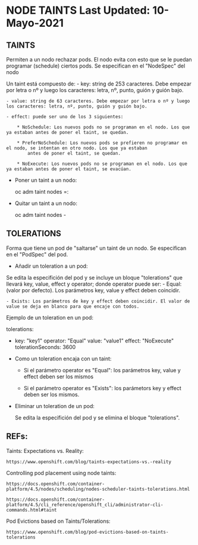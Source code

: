 NODE TAINTS					Last Updated: 10-Mayo-2021
============

TAINTS
------
Permiten a un nodo rechazar pods. El nodo evita con esto que se le puedan programar (schedule) ciertos pods.
Se especifican en el "NodeSpec" del nodo

Un  taint está compuesto de:
	- key: string de 253 caracteres. Debe empezar por letra o nº y luego los caracteres: letra, nº, punto, guión y guión bajo. 

	- value: string de 63 caracteres. Debe empezar por letra o nº y luego los caracteres: letra, nº, punto, guión y guión bajo. 
		
	- effect: puede ser uno de los 3 siguientes:

		* NoSchedule: Los nuevos pods no se programan en el nodo. Los que ya estaban antes de poner el taint, se quedan.

		* PreferNoSchedule: Los nuevos pods se prefieren no programar en el nodo, se intentan en otro nodo. Los que ya estaban 
			antes de poner el taint, se quedan.

		* NoExecute: Los nuevos pods no se programan en el nodo. Los que ya estaban antes de poner el taint, se evacúan.

* Poner un taint a un nodo:

	oc adm taint nodes <nodo> <key>=<value>:<effect>

* Quitar un taint a un nodo:

	oc adm taint nodes <nodo> <key>-


TOLERATIONS
-----------
Forma que tiene un pod de "saltarse" un taint de un nodo.
Se especifican en el "PodSpec" del pod.

* Añadir un toleration a un pod:

 Se edita la especifición del pod y se incluye un bloque "tolerations" que llevará key, value, effect y operator;
 donde operator puede ser:
	- Equal: (valor por defecto). Los parámetros key, value y effect deben coincidir.

	- Exists: Los parámetros de key y effect deben coincidir. El valor de value se deja en blanco para que encaje con todos.

 Ejemplo de un toleration en un pod:

tolerations:
- key: "key1" 
  operator: "Equal" 
  value: "value1" 
  effect: "NoExecute" 
  tolerationSeconds: 3600 

* Como un toleration encaja con un taint:

	- Si el parámetro operator es "Equal": los parámetros key, value y effect deben ser los mismos

	- Si el parámetro operator es "Exists": los parámetors key y effect deben ser los mismos.

* Eliminar un toleration de un pod:

  Se edita la especifición del pod y se elimina el bloque "tolerations".



REFs: 
-----

 Taints: Expectations vs. Reality:

	https://www.openshift.com/blog/taints-expectations-vs.-reality

 Controlling pod placement using node taints:

	https://docs.openshift.com/container-platform/4.5/nodes/scheduling/nodes-scheduler-taints-tolerations.html

	https://docs.openshift.com/container-platform/4.5/cli_reference/openshift_cli/administrator-cli-commands.html#taint

 Pod Evictions based on Taints/Tolerations:

	https://www.openshift.com/blog/pod-evictions-based-on-taints-tolerations
